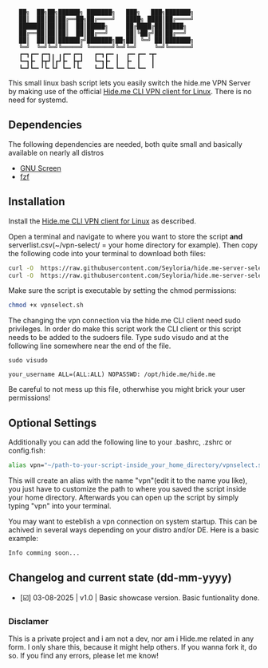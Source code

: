 ```
   ██╗  ██╗██╗██████╗ ███████╗   ███╗   ███╗███████╗   
   ██║  ██║██║██╔══██╗██╔════╝   ████╗ ████║██╔════╝   
   ███████║██║██║  ██║█████╗     ██╔████╔██║█████╗     
   ██╔══██║██║██║  ██║██╔══╝     ██║╚██╔╝██║██╔══╝     
   ██║  ██║██║██████╔╝███████╗██╗██║ ╚═╝ ██║███████╗   
   ╚═╝  ╚═╝╚═╝╚═════╝ ╚══════╝╚═╝╚═╝     ╚═╝╚══════╝   
   ┏━┓┏━╸┏━┓╻ ╻┏━╸┏━┓   ┏━┓┏━╸╻  ┏━╸┏━╸╺┳╸             
   ┗━┓┣╸ ┣┳┛┃┏┛┣╸ ┣┳┛   ┗━┓┣╸ ┃  ┣╸ ┃   ┃              
   ┗━┛┗━╸╹┗╸┗┛ ┗━╸╹┗╸   ┗━┛┗━╸┗━╸┗━╸┗━╸ ╹
```
 

This small linux bash script lets you easily switch the hide.me VPN Server by making use of the official [Hide.me CLI VPN client for Linux](https://github.com/eventure/hide.client.linux).
There is no need for systemd.


## Dependencies
The following dependencies are needed, both quite small and basically available on nearly all distros
- [GNU Screen](https://www.gnu.org/software/screen/)
- [fzf](https://github.com/junegunn/fzf)


## Installation
Install the [Hide.me CLI VPN client for Linux](https://github.com/eventure/hide.client.linux) as described.


Open a terminal and navigate to where you want to store the script **and** serverlist.csv(~/vpn-select/ =  your home directory for example).
Then copy the following code into your terminal to download both files:

```sh
curl -O  https://raw.githubusercontent.com/Seyloria/hide.me-server-select/main/vpnselect.sh
curl -O  https://raw.githubusercontent.com/Seyloria/hide.me-server-select/main/serverlist.csv
```

Make sure the script is executable by setting the chmod permissions:
```sh
chmod +x vpnselect.sh
```


The changing the vpn connection via the hide.me CLI client need sudo privileges.
In order do make this script work the CLI client or this script needs to be added to the sudoers file.
Type sudo visudo and at the following line somewhere near the end of the file.
```
sudo visudo
```
```
your_username ALL=(ALL:ALL) NOPASSWD: /opt/hide.me/hide.me
```
Be careful to not mess up this file, otherwhise you might brick your user permissions!


## Optional Settings
Additionally you can add the following line to your .bashrc, .zshrc or config.fish:
```sh
alias vpn="~/path-to-your-script-inside_your_home_directory/vpnselect.sh"
```
This will create an alias with the name "vpn"(edit it to the name you like), you just have to customize the path to where you saved the script inside your home directory.
Afterwards you can open up the script by simply typing "vpn" into your terminal.


You may want to esteblish a vpn connection on system startup.
This can be achived in several ways depending on your distro and/or DE.
Here is a basic example:
```sh
Info comming soon...
```

## Changelog and current state (dd-mm-yyyy)

- [☑️] 03-08-2025 | v1.0 | Basic showcase version. Basic funtionality done.

### Disclamer

This is a private project and i am not a dev, nor am i Hide.me related in any form.
I only share this, because it might help others. If you wanna fork it, do so.
If you find any errors, please let me know!

